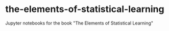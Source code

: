 # the-elements-of-statistical-learning
Jupyter notebooks for the book "The Elements of Statistical Learning"
